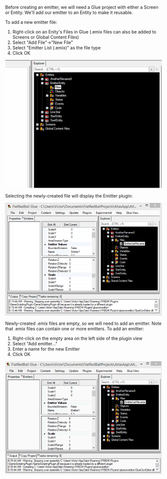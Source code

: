 Before creating an emitter, we will need a Glue project with either a Screen or Entity. We'll add our emitter to an Entity to make it reusable.

To add a new emitter file:

1.  Right-click on an Enity's Files in Glue (.emix files can also be added to Screens or Global Content Files)
2.  Select "Add File"-\>"New File"
3.  Select "Emitter List (.emix)" as the file type
4.  Click OK

![AddEmitter.gif](/media/migrated_media-AddEmitter.gif)

Selecting the newly-created file will display the Emitter plugin:

![SelectedEmix.PNG](/media/migrated_media-SelectedEmix.PNG)

Newly-created .emix files are empty, so we will need to add an emitter. Note that .emix files can contain one or more emitters. To add an emitter:

1.  Right-click on the empty area on the left side of the plugin view
2.  Select "Add emitter..."
3.  Enter a name for the new Emitter
4.  Click OK

![AddingEmitterThroughPlugin.gif](/media/migrated_media-AddingEmitterThroughPlugin.gif)
